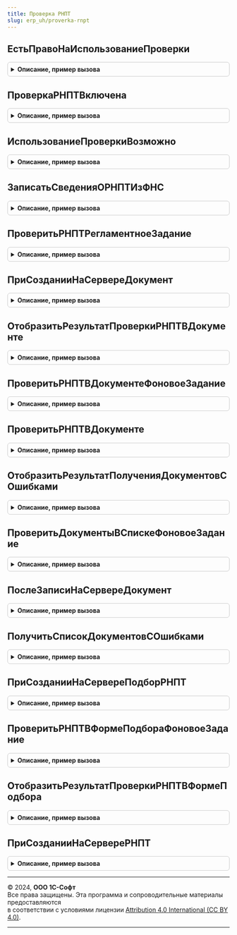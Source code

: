 ```yaml
---
title: Проверка РНПТ
slug: erp_uh/proverka-rnpt
---
```



## ЕстьПравоНаИспользованиеПроверки
<details style="margin: 1em 0; padding: 0.5em; border: 1px solid #ccc; border-radius: 6px;">

<summary style="font-weight: bold; cursor: pointer;">Описание, пример вызова</summary>

```bsl

// Определяем наличие права на использование проверки РНПТ.
//
// Возвращаемое значение:
//  Булево - наличие права на использование проверки РНПТ.
//
Функция ЕстьПравоНаИспользованиеПроверки() Экспорт
```

Пример вызова
```bsl
Результат = ПроверкаРНПТ.ЕстьПравоНаИспользованиеПроверки() 
```
</details>

## ПроверкаРНПТВключена
<details style="margin: 1em 0; padding: 0.5em; border: 1px solid #ccc; border-radius: 6px;">

<summary style="font-weight: bold; cursor: pointer;">Описание, пример вызова</summary>

```bsl

// Показывает, включена ли проверка РНПТ.
//
// Возвращаемое значение:
//  Булево - Значение константы ИспользоватьПроверкуРНПТ - включена ли проверка РНПТ в базе.
//
Функция ПроверкаРНПТВключена() Экспорт
```

Пример вызова
```bsl
Результат = ПроверкаРНПТ.ПроверкаРНПТВключена() 
```
</details>

## ИспользованиеПроверкиВозможно
<details style="margin: 1em 0; padding: 0.5em; border: 1px solid #ccc; border-radius: 6px;">

<summary style="font-weight: bold; cursor: pointer;">Описание, пример вызова</summary>

```bsl

// Проверяет, что проверка включена и есть необходимые права.
// Возвращаемое значение:
//  Булево - Истина, если есть нужные права на проверку и проверка включена.
//
Функция ИспользованиеПроверкиВозможно() Экспорт
```

Пример вызова
```bsl
Результат = ПроверкаРНПТ.ИспользованиеПроверкиВозможно() 
```
</details>

## ЗаписатьСведенияОРНПТИзФНС
<details style="margin: 1em 0; padding: 0.5em; border: 1px solid #ccc; border-radius: 6px;">

<summary style="font-weight: bold; cursor: pointer;">Описание, пример вызова</summary>

```bsl

// Записывает в регистр СведенияОРНПТИзФНС сведения о РНПТ.
// Параметры:
//  РНПТСсылка - СправочникСсылка - ссылка на элемент справочника РНПТ
//  СведенияОРНПТ - Структура - см. НовыйСведенияОРНПТ()
//  УдалитьЗапись - Булево - признак того, что запись по РНПТ в регистре нужно удалить
//  ПолучитьСведенияИзСервиса - Булево - признак того, что перед записью в регистр нужно получить сведения из сервиса по РНПТ
//  ТолькоАктуализация - Булево - признак того, что не не нужно добавлять запись в регистр, а нужно только актуализировать текущую, если есть
//
Процедура ЗаписатьСведенияОРНПТИзФНС(РНПТСсылка, СведенияОРНПТ, УдалитьЗапись = Ложь, ПолучитьСведенияИзСервиса = Ложь, ТолькоАктуализация = Ложь) Экспорт
```

Пример вызова
```bsl
ПроверкаРНПТ.ЗаписатьСведенияОРНПТИзФНС(РНПТСсылка, СведенияОРНПТ, УдалитьЗапись, ПолучитьСведенияИзСервиса, ТолькоАктуализация);
```
</details>

## ПроверитьРНПТРегламентноеЗадание
<details style="margin: 1em 0; padding: 0.5em; border: 1px solid #ccc; border-radius: 6px;">

<summary style="font-weight: bold; cursor: pointer;">Описание, пример вызова</summary>

```bsl

// Процедура регламентного задания, которая получает сведения по РНПТ из сервиса ФНС
// и проверяет документы с РНПТ к проверке.
//
Процедура ПроверитьРНПТРегламентноеЗадание() Экспорт
```

Пример вызова
```bsl
ПроверкаРНПТ.ПроверитьРНПТРегламентноеЗадание() 
```
</details>

## ПриСозданииНаСервереДокумент
<details style="margin: 1em 0; padding: 0.5em; border: 1px solid #ccc; border-radius: 6px;">

<summary style="font-weight: bold; cursor: pointer;">Описание, пример вызова</summary>

```bsl

// Инициализирует реквивизиты проверки РНПТ.
//
// Параметры:
//  Форма - ФормаКлиентскогоПриложения - форма документа.
//  Параметры - Структура - параметры из процедуры ПриСозданииНаСервере.
//
Процедура ПриСозданииНаСервереДокумент(Форма, Параметры) Экспорт
```

Пример вызова
```bsl
ПроверкаРНПТ.ПриСозданииНаСервереДокумент(Форма, Параметры) 
```
</details>

## ОтобразитьРезультатПроверкиРНПТВДокументе
<details style="margin: 1em 0; padding: 0.5em; border: 1px solid #ccc; border-radius: 6px;">

<summary style="font-weight: bold; cursor: pointer;">Описание, пример вызова</summary>

```bsl

// Отображает на форме документа результат проверки РНПТ.
//
// Параметры:
//  Форма - ФормаКлиентскогоПриложения - форма документа.
//
Процедура ОтобразитьРезультатПроверкиРНПТВДокументе(Форма) Экспорт
```

Пример вызова
```bsl
ПроверкаРНПТ.ОтобразитьРезультатПроверкиРНПТВДокументе(Форма) 
```
</details>

## ПроверитьРНПТВДокументеФоновоеЗадание
<details style="margin: 1em 0; padding: 0.5em; border: 1px solid #ccc; border-radius: 6px;">

<summary style="font-weight: bold; cursor: pointer;">Описание, пример вызова</summary>

```bsl

// Фоновое задание проверки РНПТ в документе на соответствие сведениям ФНС.
//
// Параметры:
//  Форма - ФормаКлиентскогоПриложения - форма документа.
//
Процедура ПроверитьРНПТВДокументеФоновоеЗадание(Форма) Экспорт
```

Пример вызова
```bsl
ПроверкаРНПТ.ПроверитьРНПТВДокументеФоновоеЗадание(Форма) 
```
</details>

## ПроверитьРНПТВДокументе
<details style="margin: 1em 0; padding: 0.5em; border: 1px solid #ccc; border-radius: 6px;">

<summary style="font-weight: bold; cursor: pointer;">Описание, пример вызова</summary>

```bsl

// Процедура, запускаемая в фоне, которая проверяет РНПТ на соответствие сведениям ФНС.
//
// Параметры:
//  Параметры - структура с полями:
//  * ДанныеРНПТ - структура - см. НовыйТаблицаДанныхРНПТ()
//  * АдресХранилища - строка - адрес хранилища, куда будет помещен результат проверки РНПТ
//  * ДокументСсылка - ДокументСсылка - ссылка на проверяемый документ, необязательный, при наличии процедура сохранит результат проверки
//
Процедура ПроверитьРНПТВДокументе(Параметры) Экспорт
```

Пример вызова
```bsl
ПроверкаРНПТ.ПроверитьРНПТВДокументе(Параметры) 
```
</details>

## ОтобразитьРезультатПолученияДокументовСОшибками
<details style="margin: 1em 0; padding: 0.5em; border: 1px solid #ccc; border-radius: 6px;">

<summary style="font-weight: bold; cursor: pointer;">Описание, пример вызова</summary>

```bsl

// Показывает в форме списка баннер с документами в которых есть ошибки проверки РНПТ.
//
// Параметры:
//  Форма - ФормаКлиентскогоПриложения - форма списка документа.
//
Процедура ОтобразитьРезультатПолученияДокументовСОшибками(Форма) Экспорт
```

Пример вызова
```bsl
ПроверкаРНПТ.ОтобразитьРезультатПолученияДокументовСОшибками(Форма) 
```
</details>

## ПроверитьДокументыВСпискеФоновоеЗадание
<details style="margin: 1em 0; padding: 0.5em; border: 1px solid #ccc; border-radius: 6px;">

<summary style="font-weight: bold; cursor: pointer;">Описание, пример вызова</summary>

```bsl

// Запускает фоновое задание поиска документов с ошибками для отображения в форме списка.
//
// Параметры:
//  Форма - ФормаКлиентскогоПриложения - форма документа.
//  ПараметрыПоиска - Структура с полями:
//    * Организация - СправочникСсылка - ссылка на организацию, по которой происходит поиск
//    * НачалоПериода - Дата - дата начала поиска
//    * КонецПериода - Дата - дата окончания поиска
//    * Контрагент - СправочникСсылка - контрагент по которому происходит поиск (может быть пустой)
//    * НастройкаОтображенияДокументов - Число (0 - все, 1 - с ошибками, 2 - без ошибок)
//    * РежимРасшифровки - Булево - признак, необходимый для получения сведений из отчета "снаружи"
//    * ЭтоВходящийДокумент - Булево - признак того, что нужно отбирать входящие документы
//
Процедура ПроверитьДокументыВСпискеФоновоеЗадание(Форма, ПараметрыПоиска) Экспорт
```

Пример вызова
```bsl
ПроверкаРНПТ.ПроверитьДокументыВСпискеФоновоеЗадание(Форма, ПараметрыПоиска) 
```
</details>

## ПослеЗаписиНаСервереДокумент
<details style="margin: 1em 0; padding: 0.5em; border: 1px solid #ccc; border-radius: 6px;">

<summary style="font-weight: bold; cursor: pointer;">Описание, пример вызова</summary>

```bsl

// Перезаполняет результат проверки РНПТ после зписи документа
// Параметры:
//  Форма - ФормаКлиентскогоПриложения - форма документа.
//
Процедура ПослеЗаписиНаСервереДокумент(Форма) Экспорт
```

Пример вызова
```bsl
ПроверкаРНПТ.ПослеЗаписиНаСервереДокумент(Форма) 
```
</details>

## ПолучитьСписокДокументовСОшибками
<details style="margin: 1em 0; padding: 0.5em; border: 1px solid #ccc; border-radius: 6px;">

<summary style="font-weight: bold; cursor: pointer;">Описание, пример вызова</summary>

```bsl

// Производит поиск документов с ошибками для отображения в форме списка.
//
// Параметры:
//  ПараметрыПоиска - Структура с полями:
//    * Организация - СправочникСсылка - ссылка на организацию, по которой происходит поиск
//    * НачалоПериода - Дата - дата начала поиска
//    * КонецПериода - Дата - дата окончания поиска
//    * Контрагент - СправочникСсылка - контрагент по которому происходит поиск (может быть пустой)
//    * НастройкаОтображенияДокументов - Число (0 - все, 1 - с ошибками, 2 - без ошибок)
//    * РежимРасшифровки - Булево - признак, необходимый для получения сведений из отчета "снаружи"
//    * ЭтоВходящийДокумент - Булево - признак того, что нужно отбирать входящие документы
//
Процедура ПолучитьСписокДокументовСОшибками(Параметры) Экспорт
```

Пример вызова
```bsl
ПроверкаРНПТ.ПолучитьСписокДокументовСОшибками(Параметры) 
```
</details>

## ПриСозданииНаСервереПодборРНПТ
<details style="margin: 1em 0; padding: 0.5em; border: 1px solid #ccc; border-radius: 6px;">

<summary style="font-weight: bold; cursor: pointer;">Описание, пример вызова</summary>

```bsl

// Инициализирует реквивизиты проверки РНПТ и запускает фоновое задание проверки РНПТ.
//
// Параметры:
//  Форма - ФормаКлиентскогоПриложения - форма документа.
//  Параметры - Структура - параметры из процедуры ПриСозданииНаСервере.
//
Процедура ПриСозданииНаСервереПодборРНПТ(Форма, Параметры) Экспорт
```

Пример вызова
```bsl
ПроверкаРНПТ.ПриСозданииНаСервереПодборРНПТ(Форма, Параметры) 
```
</details>

## ПроверитьРНПТВФормеПодбораФоновоеЗадание
<details style="margin: 1em 0; padding: 0.5em; border: 1px solid #ccc; border-radius: 6px;">

<summary style="font-weight: bold; cursor: pointer;">Описание, пример вызова</summary>

```bsl

// Фоновое задание проверки РНПТ в документе на соответствие сведениям ФНС.
//
// Параметры:
//  Форма - ФормаКлиентскогоПриложения - форма документа.
//  Параметры - Структура с полями:
//    *Номенклатура - СправочникСсылка - ссылка на справочник с проверяемой номенклатурой.
//
Процедура ПроверитьРНПТВФормеПодбораФоновоеЗадание(Форма, Параметры) Экспорт
```

Пример вызова
```bsl
ПроверкаРНПТ.ПроверитьРНПТВФормеПодбораФоновоеЗадание(Форма, Параметры) 
```
</details>

## ОтобразитьРезультатПроверкиРНПТВФормеПодбора
<details style="margin: 1em 0; padding: 0.5em; border: 1px solid #ccc; border-radius: 6px;">

<summary style="font-weight: bold; cursor: pointer;">Описание, пример вызова</summary>

```bsl

// Отображает в форме подбора РНПТ результат проверки РНПТ.
//
// Параметры:
//  Форма - ФормаКлиентскогоПриложения - форма документа.
//
Процедура ОтобразитьРезультатПроверкиРНПТВФормеПодбора(Форма) Экспорт
```

Пример вызова
```bsl
ПроверкаРНПТ.ОтобразитьРезультатПроверкиРНПТВФормеПодбора(Форма) 
```
</details>

## ПриСозданииНаСервереРНПТ
<details style="margin: 1em 0; padding: 0.5em; border: 1px solid #ccc; border-radius: 6px;">

<summary style="font-weight: bold; cursor: pointer;">Описание, пример вызова</summary>

```bsl

// Получает и выводит на форму сведения о РНПТ из ФНС.
//
// Параметры:
//  Форма - ФормаКлиентскогоПриложения - Карточка РНПТ.
//
Процедура ПриСозданииНаСервереРНПТ(Форма) Экспорт
```

Пример вызова
```bsl
ПроверкаРНПТ.ПриСозданииНаСервереРНПТ(Форма) 
```
</details>

---

© 2024, **ООО 1С-Софт**  
Все права защищены. Эта программа и сопроводительные материалы предоставляются  
в соответствии с условиями лицензии [Attribution 4.0 International (CC BY 4.0)](https://creativecommons.org/licenses/by/4.0/legalcode).

---
